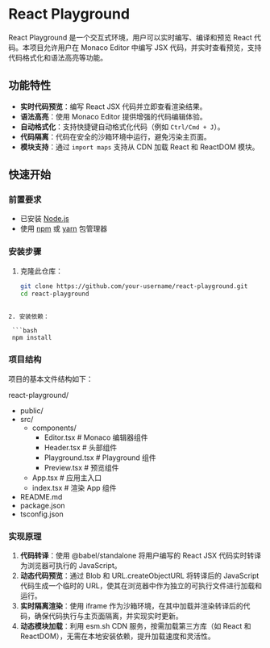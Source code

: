 # React Playground

React Playground 是一个交互式环境，用户可以实时编写、编译和预览 React 代码。本项目允许用户在 Monaco Editor 中编写 JSX 代码，并实时查看预览，支持代码格式化和语法高亮等功能。

## 功能特性

- **实时代码预览**：编写 React JSX 代码并立即查看渲染结果。
- **语法高亮**：使用 Monaco Editor 提供增强的代码编辑体验。
- **自动格式化**：支持快捷键自动格式化代码（例如 `Ctrl/Cmd + J`）。
- **代码隔离**：代码在安全的沙箱环境中运行，避免污染主页面。
- **模块支持**：通过 `import maps` 支持从 CDN 加载 React 和 ReactDOM 模块。

## 快速开始

### 前置要求

- 已安装 [Node.js](https://nodejs.org/)
- 使用 [npm](https://www.npmjs.com/) 或 [yarn](https://yarnpkg.com/) 包管理器

### 安装步骤

1. 克隆此仓库：

   ```bash
   git clone https://github.com/your-username/react-playground.git
   cd react-playground
  ```
  
2. 安装依赖：

   ```bash
   npm install
  ```

### 项目结构

项目的基本文件结构如下：

react-playground/
- public/
- src/
  - components/
    - Editor.tsx        # Monaco 编辑器组件
    - Header.tsx        # 头部组件
    - Playground.tsx    # Playground 组件
    - Preview.tsx       # 预览组件
  - App.tsx             # 应用主入口
  - index.tsx           # 渲染 App 组件
- README.md
- package.json
- tsconfig.json



### 实现原理

1. **代码转译**：使用 @babel/standalone 将用户编写的 React JSX 代码实时转译为浏览器可执行的 JavaScript。
2. **动态代码预览**：通过 Blob 和 URL.createObjectURL 将转译后的 JavaScript 代码生成一个临时的 URL，使其在浏览器中作为独立的可执行文件进行加载和运行。
3. **实时隔离渲染**：使用 iframe 作为沙箱环境，在其中加载并渲染转译后的代码，确保代码执行与主页面隔离，并实现实时更新。
4. **动态模块加载**：利用 esm.sh CDN 服务，按需加载第三方库（如 React 和 ReactDOM），无需在本地安装依赖，提升加载速度和灵活性。